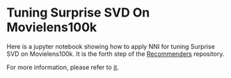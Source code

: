 # Tuning Surprise SVD On Movielens100k

Here is a jupyter notebook showing how to apply NNI for tuning Surprise SVD on Movielens100k. It is the forth step of the [Recommenders](https://github.com/Microsoft/Recommenders) repository.

For more information, please refer to [it](https://github.com/Microsoft/Recommenders/tree/master/notebooks/04_model_select_and_optimize).
